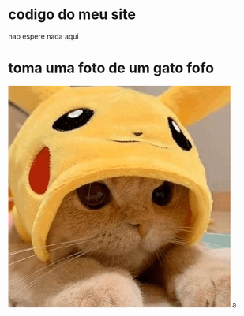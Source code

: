 # codigo do meu site
nao espere nada aqui

# toma uma foto de um gato fofo
![](https://raw.githubusercontent.com/linfoxgamer/linfoxgamer.github.io/main/img/gato%20magoado.png)
a
